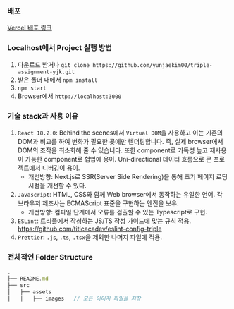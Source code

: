 ### 배포

<a href='https://triple-assignment-921rwilmo-yunjaekim00.vercel.app/' target='_blank'>Vercel 배포 링크</a>

### Localhost에서 Project 실행 방법

1. 다운로드 받거나 `git clone https://github.com/yunjaekim00/triple-assignment-yjk.git`
2. 받은 폴더 내에서 `npm install`
3. `npm start`
4. Browser에서 `http://localhost:3000`

### 기술 stack과 사용 이유

1. `React 18.2.0`: Behind the scenes에서 `Virtual DOM`을 사용하고 이는 기존의 DOM과 비교를 하여 변화가 필요한 곳에만 렌더링합니다. 즉, 실제 browser에서 DOM의 조작을 최소화해 줄 수 있습니다. 또한 component로 가독성 높고 재사용이 가능한 component로 협업에 용이. Uni-directional 데이터 흐름으로 큰 프로젝트에서 디버깅이 용이.
   - 개선방향: Next.js로 SSR(Server Side Rendering)을 통해 초기 페이지 로딩 시점을 개선할 수 있다.
2. `Javascript`: HTML, CSS와 함께 Web browser에서 동작하는 유일한 언어. 각 브라우저 제조사는 ECMAScript 표준을 구현하는 엔진을 보유.
   - 개선방향: 컴파일 단계에서 오류를 검출할 수 있는 Typescript로 구현.
3. `ESLint`: 트리플에서 작성하는 JS/TS 작성 가이드에 맞는 규칙 적용.
   https://github.com/titicacadev/eslint-config-triple
4. `Prettier`: `.js`, `.ts`, `.tsx`을 제외한 나머지 파일에 적용.

### 전체적인 Folder Structure

```js
.
├── README.md
├── src
│   ├── assets
│   │   ├── images   // 모든 이미지 파일을 저장

```
